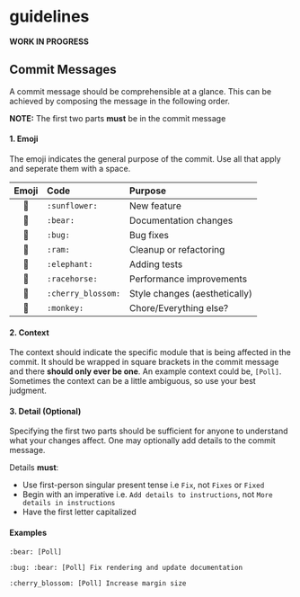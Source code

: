 # guidelines

**WORK IN PROGRESS**

## Commit Messages
A commit message should be comprehensible at a glance. This can be achieved by composing
the message in the following order. 

**NOTE:** The first two parts **must** be in the commit message

#### 1. Emoji
The emoji indicates the general purpose of the commit. 
Use all that apply and seperate them with a space.

|      Emoji       | Code               | Purpose                       |
|:----------------:|:-------------------|:------------------------------|
|   :sunflower:    | `:sunflower:`      | New feature                   |
|      :bear:      | `:bear:`           | Documentation changes         |
|      :bug:       | `:bug:`            | Bug fixes                     |
|      :ram:       | `:ram:`            | Cleanup or refactoring        |
|    :elephant:    | `:elephant:`       | Adding tests                  |
|   :racehorse:    | `:racehorse:`      | Performance improvements      |
| :cherry_blossom: | `:cherry_blossom:` | Style changes (aesthetically) |
|     :monkey:     | `:monkey:`         | Chore/Everything else?        |



#### 2. Context
The context should indicate the specific module that is being affected in the commit. It should be wrapped in
square brackets in the commit message and there **should only ever be one**. An example context could be,
`[Poll]`. Sometimes the context can be a little ambiguous, so use your best judgment.


#### 3. Detail (Optional)
Specifying the first two parts should be sufficient for anyone to understand what
your changes affect. One may optionally add details to the commit message.

Details **must**:
- Use first-person singular present tense i.e `Fix`, not `Fixes` or `Fixed`
- Begin with an imperative i.e. `Add details to instructions`, not `More details in instructions`
- Have the first letter capitalized


#### Examples

```
:bear: [Poll]
```

```
:bug: :bear: [Poll] Fix rendering and update documentation
```

```
:cherry_blossom: [Poll] Increase margin size
```
